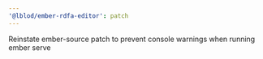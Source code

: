 ```yaml
---
'@lblod/ember-rdfa-editor': patch
---
```


Reinstate ember-source patch to prevent console warnings when running ember serve
